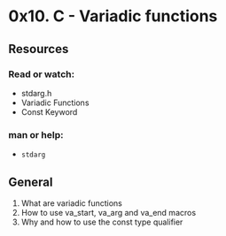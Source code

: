 # 0x10. C - Variadic functions

## Resources

### Read or watch:

* stdarg.h
* Variadic Functions
* Const Keyword

### man or help:

* `stdarg`

## General

1. What are variadic functions
2. How to use va_start, va_arg and va_end macros
3. Why and how to use the const type qualifier
